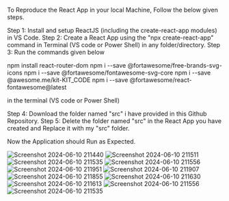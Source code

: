 To Reproduce the React App in your local Machine, Follow the below given steps.

Step 1: Install and setup ReactJS (including the create-react-app modules) in VS Code.
Step 2: Create a React App using the "npx create-react-app" command in Terminal (VS code or Power Shell) in any folder/directory.
Step 3: Run the commands given below

npm install react-router-dom
npm i --save @fortawesome/free-brands-svg-icons
npm i --save @fortawesome/fontawesome-svg-core
npm i --save @awesome.me/kit-KIT_CODE
npm i --save @fortawesome/react-fontawesome@latest 

in the terminal (VS code or Power Shell)

Step 4: Download the folder named "src" i have provided in this Github Repository.
Step 5: Delete the folder named "src" in the React App you have created and Replace it with my "src" folder.

Now the Application should Run as Expected.

![Screenshot 2024-06-10 211440](https://github.com/yuvan-codes/Event-Management-System/assets/150386089/efc73cc4-3fe6-419c-b0f2-78a9ac4b49c0)
![Screenshot 2024-06-10 211511](https://github.com/yuvan-codes/Event-Management-System/assets/150386089/37eb606f-f42a-441b-96f6-e393f4da0b9f)
![Screenshot 2024-06-10 211535](https://github.com/yuvan-codes/Event-Management-System/assets/150386089/fcaefd33-2eaa-4707-9084-44b9c1729e39)
![Screenshot 2024-06-10 211556](https://github.com/yuvan-codes/Event-Management-System/assets/150386089/e09eba91-9b8e-4dd9-b614-9cc97a91a51c)
![Screenshot 2024-06-10 211951](https://github.com/yuvan-codes/Event-Management-System/assets/150386089/5cd03c15-2ae4-444c-9efc-e249c19ee8ad)
![Screenshot 2024-06-10 211907](https://github.com/yuvan-codes/Event-Management-System/assets/150386089/4ec43a50-7962-420e-b030-c3e382235b15)
![Screenshot 2024-06-10 211855](https://github.com/yuvan-codes/Event-Management-System/assets/150386089/9c665411-0a0b-44e6-b0b1-09cf9ad5819b)
![Screenshot 2024-06-10 211630](https://github.com/yuvan-codes/Event-Management-System/assets/150386089/3f3b1217-96ed-4140-ab9d-eaf0168f4e37)
![Screenshot 2024-06-10 211613](https://github.com/yuvan-codes/Event-Management-System/assets/150386089/4cdf556e-5509-442f-8fdf-bd4f190b519b)
![Screenshot 2024-06-10 211556](https://github.com/yuvan-codes/Event-Management-System/assets/150386089/54c824a0-0ebe-4c3b-a6ee-cb04b2ce7b8c)
![Screenshot 2024-06-10 211535](https://github.com/yuvan-codes/Event-Management-System/assets/150386089/47ff4284-0df5-4418-bf87-d7fb516827c9)


